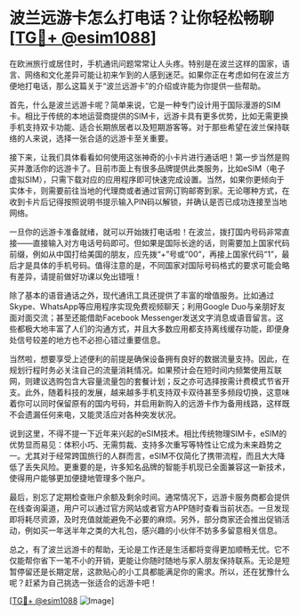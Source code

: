 # 波兰远游卡怎么打电话？让你轻松畅聊[[TG💪+ @esim1088](https://t.me/s/esim1088)]

在欧洲旅行或居住时，手机通讯问题常常让人头疼。特别是在波兰这样的国家，语言、网络和文化差异可能让初来乍到的人感到迷茫。如果你正在考虑如何在波兰方便地打电话，那么这篇关于“波兰远游卡”的介绍或许能为你提供一些帮助。

首先，什么是波兰远游卡呢？简单来说，它是一种专门设计用于国际漫游的SIM卡。相比于传统的本地运营商提供的SIM卡，远游卡具有更多优势，比如无需更换手机支持双卡功能、适合长期旅居者以及短期游客等。对于那些希望在波兰保持联络的人来说，选择一张合适的远游卡至关重要。

接下来，让我们具体看看如何使用这张神奇的小卡片进行通话吧！第一步当然是购买并激活你的远游卡了。目前市面上有很多品牌提供此类服务，比如eSIM（电子虚拟SIM），只需下载对应的应用程序即可快速完成设置。当然，如果你更倾向于实体卡，则需要前往当地的代理商或者通过官网订购邮寄到家。无论哪种方式，在收到卡片后记得按照说明书提示输入PIN码以解锁，并确认是否已成功连接至当地网络。

一旦你的远游卡准备就绪，就可以开始拨打电话啦！在波兰，拨打国内号码非常直接——直接输入对方电话号码即可。但如果是国际长途的话，则需要加上国家代码前缀，例如从中国打给美国的朋友，应先拨“+”号或“00”，再接上国家代码“1”，最后才是具体的手机号码。值得注意的是，不同国家对国际号码格式的要求可能会略有差异，请提前做好功课以免出错哦！

除了基本的语音通话之外，现代通讯工具还提供了丰富的增值服务。比如通过Skype、WhatsApp等应用程序实现免费视频聊天；利用Google Duo与亲朋好友面对面交流；甚至还能借助Facebook Messenger发送文字消息或语音留言。这些都极大地丰富了人们的沟通方式，并且大多数应用都支持离线缓存功能，即便身处信号较差的地方也不必担心错过重要信息。

当然啦，想要享受上述便利的前提是确保设备拥有良好的数据流量支持。因此，在规划行程时务必关注自己的流量消耗情况。如果预计会在短时间内频繁使用互联网，则建议选购包含大容量流量包的套餐计划；反之亦可选择按需计费模式节省开支。此外，随着科技的发展，越来越多手机支持双卡双待甚至多频段切换，这意味着你可以同时保留原有的国内号码，并启用新购入的远游卡作为备用线路，这样既不会遗漏任何来电，又能灵活应对各种突发状况。

说到这里，不得不提一下近年来兴起的eSIM技术。相比传统物理SIM卡，eSIM的优势显而易见：体积小巧、无需剪裁、支持多次重写等特性让它成为未来趋势之一。尤其对于经常跨国旅行的人群而言，eSIM不仅简化了携带流程，而且大大降低了丢失风险。更重要的是，许多知名品牌的智能手机现已全面兼容这一新技术，使得用户能够更加便捷地管理多个账户。

最后，别忘了定期检查账户余额及剩余时间。通常情况下，远游卡服务商都会提供在线查询渠道，用户可以通过官方网站或者官方APP随时查看当前状态。一旦发现即将耗尽资源，及时充值就能避免不必要的麻烦。另外，部分商家还会推出促销活动，例如买一年送半年之类的大礼包，感兴趣的小伙伴不妨多多留意相关信息。

总之，有了波兰远游卡的帮助，无论是工作还是生活都将变得更加顺畅无忧。它不仅能帮你省下一笔不小的开销，更能让你随时随地与家人朋友保持联系。无论是短暂停留还是长期定居，这款贴心的小工具都能满足你的需求。所以，还在犹豫什么呢？赶紧为自己挑选一张适合的远游卡吧！

[[TG💪+ @esim1088](https://t.me/s/esim1088) ![Image](https://i.postimg.cc/4NQfJmqS/Snipaste-2025-05-13-00-14-12.png)]